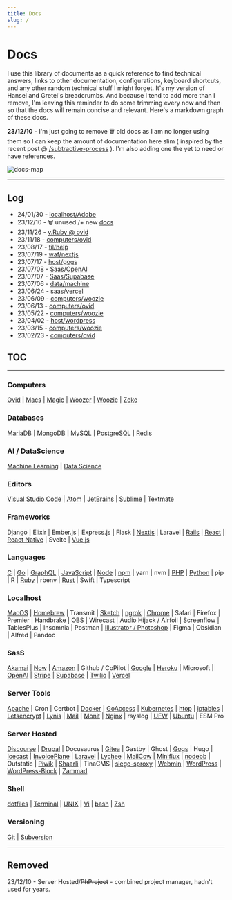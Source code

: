 ```yaml
---
title: Docs
slug: /
---
```


# Docs

I use this library of documents as a quick reference to find technical answers, links to other documentation, configurations, keyboard shortcuts, and any other random technical stuff I might forget.  It's my version of Hansel and Gretel's breadcrumbs.  And because I tend to add more than I remove, I'm leaving this reminder to do some trimming every now and then so that the docs will remain concise and relevant. Here's a markdown graph of these docs.

**23/12/10** - I'm just going to remove 🗑️ old docs as I am no longer using them so I can keep the amount of documentation here slim ( inspired by the recent post @ [/subtractive-process](/posts/subtractive-process) ). I'm also adding one the yet to need or have references.

![docs-map](/img/docs.png)

---

## Log

- 24/01/30 - [localhost/Adobe](/docs/localhost/adobe)
- 23/12/10 - 🗑️ unused /+ new [docs](/docs/)
- 23/11/26 - [v.Ruby @ ovid](/docs/computers/ovid)
- 23/11/18 - [computers/ovid](/docs/computers/ovid)
- 23/08/17 - [til/help](/help)
- 23/07/19 - [waf/nextjs](/docs/waf/nextjs)
- 23/07/17 - [host/gogs](/docs/host/Gogs)
- 23/07/08 - [Saas/OpenAI](/docs/saas/openai)
- 23/07/07 - [Saas/Supabase](/docs/saas/supabase)
- 23/07/06 - [data/machine](/docs/data/machine)
- 23/06/24 - [saas/vercel](/docs/saas/vercel)
- 23/06/09 - [computers/woozie](/docs/computers/woozie)
- 23/06/13 - [computers/ovid](/docs/computers/ovid)
- 23/05/22 - [computers/woozie](/docs/computers/woozie)
- 23/04/02 - [host/wordpress](/docs/host/WordPress)
- 23/03/15 - [computers/woozie](/docs/server/iptables)
- 23/02/23 - [computers/ovid](/docs/server/nginx)

## TOC

---

### Computers

[Ovid](computers/ovid)
| [Macs](computers/macs)
| [Magic](computers/magic)
| [Woozer](computers/woozer)
| [Woozie](computers/woozie)
| [Zeke](computers/zeke)

### Databases

[MariaDB](db/MariaDB)
| [MongoDB](db/MongoDB)
| [MySQL](db/MySQL)
| [PostgreSQL](db/PostgreSQL)
| [Redis](db/Redis)

### AI / DataScience

[Machine Learning](data/machine)
| [Data Science](data/)

### Editors

[Visual Studio Code](editors/vs)
| [Atom](editors/atom)
| [JetBrains](editors/jetbrains)
| [Sublime](editors/sublime)
| [Textmate](editors/textmate)


### Frameworks

Django
| Elixir
| Ember.js
| Express.js
| Flask
| [Nextjs](waf/nextjs)
| Laravel
| [Rails](waf/rails)
| [React](waf/react)
| [React Native](waf/react_native)
| Svelte
| [Vue.js](waf/vue)

### Languages

[C](lang/C)
| [Go](lang/Golang)
| [GraphQL](lang/GraphQL)
| [JavaScript](lang/JavaScript)
| [Node](lang/nodejs)
| [npm](lang/npm)
| yarn
| nvm
| [PHP](lang/PHP)
| [Python](lang/Python)
| pip
| R
| [Ruby](lang/Ruby)
| rbenv
| [Rust](lang/Rust)
| Swift
| Typescript


### Localhost

[MacOS](localhost/macos)
| [Homebrew](localhost/brew)
| Transmit
| [Sketch](localhost/sketch)
| [ngrok](localhost/ngrok)
| [Chrome](localhost/chrome)
| Safari
| Firefox
| Premier
| Handbrake
| OBS
| Wirecast
| Audio Hijack / Airfoil
| Screenflow
| TablesPlus
| Insomnia
| Postman
| [Illustrator / Photoshop](localhost/adobe)
| Figma
| Obsidian
| Alfred
| Pandoc

### SasS

[Akamai](saas/akamai)
| [Now](saas/vercel)
| [Amazon](saas/aws)
| Github / CoPilot
| [Google](saas/google)
| [Heroku](saas/heroku)
| Microsoft
| [OpenAI](saas/openai)
| [Stripe](saas/stripe)
| [Supabase](saas/supabase)
| [Twilio](saas/twilio)
| [Vercel](saas/vercel)

### Server Tools

[Apache](server/apache)
| Cron
| Certbot
| [Docker](server/docker)
| [GoAccess](server/goaccess)
| [Kubernetes](server/kubernetes)
| [htop](server/htop)
| [iptables](server/iptables)
| [Letsencrypt](server/letsencrypt)
| [Lynis](server/lynis)
| [Mail](server/mail)
| [Monit](server/monit)
| [Nginx](server/nginx)
| rsyslog
| [UFW](server/ufw)
| [Ubuntu](server/ubuntu)
| ESM Pro


### Server Hosted

[Discourse](host/Discourse)
| [Drupal](host/Drupal)
| Docusaurus
| [Gitea](host/Gitea)
| Gastby
| Ghost
| [Gogs](host/Gogs)
| Hugo
| [Icecast](host/Icecast)
| [InvoicePlane](host/InvoicePlane)
| [Laravel](host/Laravel)
| [Lychee](host/Lychee)
| [MailCow](host/Mailcow)
| [Miniflux](host/Miniflux)
| [nodebb](host/Nodebb)
| Outstatic
| [Piwik](host/Piwik)
| [Shaarli](host/Shaarli)
| TinaCMS
| [siege-sproxy](host/Siege-sproxy)
| [Webmin](host/Webmin)
| [WordPress](host/WordPress)
| [WordPress-Block](host/WordPress-Block)
| [Zammad](host/Zammad)

### Shell

[dotfiles](shell/dotfiles)
| [Terminal](shell/terminal)
| [UNIX](shell/unix)
| [Vi](shell/vi)
| [bash](shell/bash)
| [Zsh](shell/zsh)



### Versioning

[Git](editors/git)
| [Subversion](editors/subversion)

---

## Removed

23/12/10 - Server Hosted/~~PhProject~~ - combined project manager, hadn't used for years.